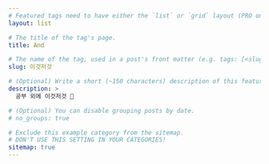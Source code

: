 ```yaml
---
# Featured tags need to have either the `list` or `grid` layout (PRO only).
layout: list

# The title of the tag's page.
title: And

# The name of the tag, used in a post's front matter (e.g. tags: [<slug>]).
slug: 이것저것

# (Optional) Write a short (~150 characters) description of this featured tag.
description: >
  공부 외에 이것저것 💫

# (Optional) You can disable grouping posts by date.
# no_groups: true

# Exclude this example category from the sitemap.
# DON'T USE THIS SETTING IN YOUR CATEGORIES!
sitemap: true
---
```

